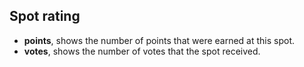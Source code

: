 Spot rating
-----------

- **points**, shows the number of points that were earned at this spot.
- **votes**, shows the number of votes that the spot received.